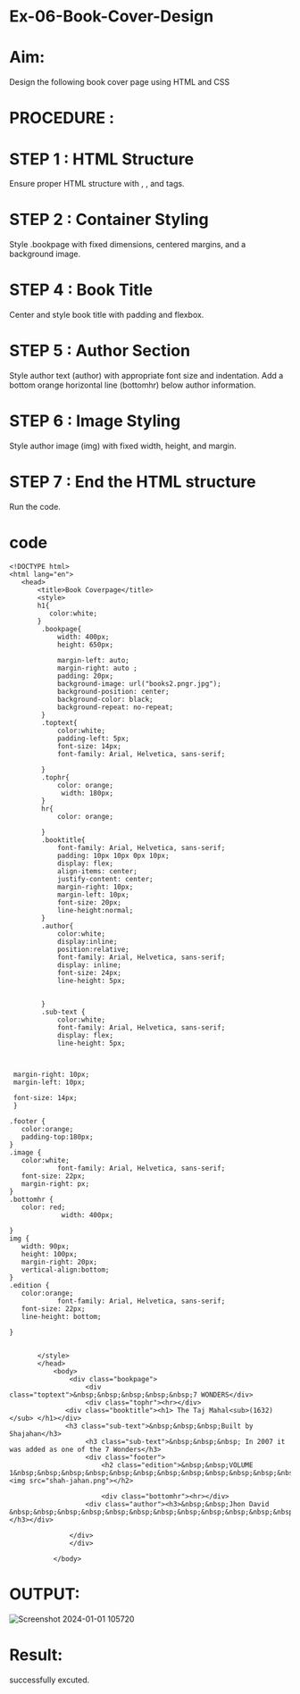
# Ex-06-Book-Cover-Design
# Aim:
Design the following book cover page using HTML and CSS

# PROCEDURE :
# STEP 1 : HTML Structure
Ensure proper HTML structure with , , and tags.

# STEP 2 : Container Styling
Style .bookpage with fixed dimensions, centered margins, and a background image.

# STEP 4 : Book Title
Center and style book title with padding and flexbox.

# STEP 5 : Author Section
Style author text (author) with appropriate font size and indentation. Add a bottom orange horizontal line (bottomhr) below author information.

# STEP 6 : Image Styling
Style author image (img) with fixed width, height, and margin.

# STEP 7 : End the HTML structure
Run the code.

# code
```
<!DOCTYPE html>
<html lang="en">
   <head>
       <title>Book Coverpage</title>
       <style>
       h1{
          color:white;
       }
        .bookpage{
            width: 400px;
            height: 650px;
            
            margin-left: auto;
            margin-right: auto ;
            padding: 20px;
            background-image: url("books2.pngr.jpg");
            background-position: center;
            background-color: black;
            background-repeat: no-repeat;
        }
        .toptext{
            color:white;
            padding-left: 5px;
            font-size: 14px;
            font-family: Arial, Helvetica, sans-serif;
            
        }
        .tophr{
            color: orange;
             width: 180px;
        }
        hr{
            color: orange;
           
        }
        .booktitle{
            font-family: Arial, Helvetica, sans-serif;
            padding: 10px 10px 0px 10px;
            display: flex;
            align-items: center;
            justify-content: center;
            margin-right: 10px;
            margin-left: 10px;
            font-size: 20px;
            line-height:normal;
        }
        .author{
            color:white;
            display:inline;
            position:relative;
            font-family: Arial, Helvetica, sans-serif;
            display: inline;
            font-size: 24px;
            line-height: 5px;
             
            
        }
        .sub-text {
            color:white;
            font-family: Arial, Helvetica, sans-serif;
            display: flex;
            line-height: 5px;

           
           
 margin-right: 10px;
 margin-left: 10px;

 font-size: 14px;
 }
 
.footer {
   color:orange;
   padding-top:180px;
}
.image {
   color:white;
            font-family: Arial, Helvetica, sans-serif;
   font-size: 22px;
   margin-right: px;
}
.bottomhr { 
   color: red;
             width: 400px;

}
img {
   width: 90px;
   height: 100px;
   margin-right: 20px;
   vertical-align:bottom;
}
.edition {
   color:orange;
            font-family: Arial, Helvetica, sans-serif;
   font-size: 22px;
   line-height: bottom;

}


       </style>
       </head>
           <body>
               <div class="bookpage">
                   <div class="toptext">&nbsp;&nbsp;&nbsp;&nbsp;&nbsp;7 WONDERS</div>
                   <div class="tophr"><hr></div> 
              <div class="booktitle"><h1> The Taj Mahal<sub>(1632)</sub> </h1></div>
              <h3 class="sub-text">&nbsp;&nbsp;&nbsp;Built by Shajahan</h3>
                   <h3 class="sub-text">&nbsp;&nbsp;&nbsp; In 2007 it was added as one of the 7 Wonders</h3>
                   <div class="footer">
                       <h2 class="edition">&nbsp;&nbsp;VOLUME 1&nbsp;&nbsp;&nbsp;&nbsp;&nbsp;&nbsp;&nbsp;&nbsp;&nbsp;&nbsp;&nbsp;&nbsp;&nbsp;&nbsp;&nbsp;&nbsp;&nbsp;&nbsp;&nbsp;&nbsp;&nbsp;&nbsp;  <img src="shah-jahan.png"></h2>
                     
                       <div class="bottomhr"><hr></div>
                   <div class="author"><h3>&nbsp;&nbsp;Jhon David &nbsp;&nbsp;&nbsp;&nbsp;&nbsp;&nbsp;&nbsp;&nbsp;&nbsp;&nbsp;&nbsp;&nbsp;&nbsp;&nbsp;&nbsp;&nbsp;&nbsp;&nbsp;&nbsp;&nbsp;&nbsp;&nbsp;&nbsp;&nbsp;&nbsp;&nbsp;&nbsp;&nbsp;&nbsp;&nbsp;&nbsp;&nbsp;&nbsp;&nbsp;&nbsp;&nbsp;&nbsp;Packt></h3></div>
                   
               </div>
               </div> 
               
           </body>
```

# OUTPUT:
![Screenshot 2024-01-01 105720](https://github.com/sreenithi23/Ex-06-Book-Cover-Design/assets/147017600/792447a2-4812-4605-ad17-193ed2692d81)


# Result:
successfully excuted.


